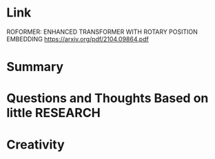 Link
===============
<p>

ROFORMER: ENHANCED TRANSFORMER WITH ROTARY POSITION EMBEDDING
https://arxiv.org/pdf/2104.09864.pdf

</p>

Summary
===============
Questions and Thoughts Based on little RESEARCH
===============
Creativity
==============